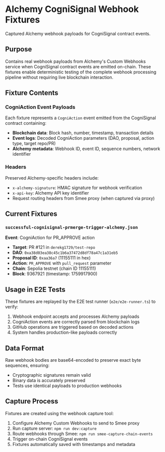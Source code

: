 # Alchemy CogniSignal Webhook Fixtures

Captured Alchemy webhook payloads for CogniSignal contract events.

## Purpose
Contains real webhook payloads from Alchemy's Custom Webhooks service when CogniSignal contract events are emitted on-chain. These fixtures enable deterministic testing of the complete webhook processing pipeline without requiring live blockchain interaction.

## Fixture Contents

### CogniAction Event Payloads
Each fixture represents a `CogniAction` event emitted from the CogniSignal contract containing:
- **Blockchain data**: Block hash, number, timestamp, transaction details
- **Event logs**: Decoded CogniAction parameters (DAO, proposal, action type, target repo/PR)
- **Alchemy metadata**: Webhook ID, event ID, sequence numbers, network identifier

### Headers
Preserved Alchemy-specific headers include:
- `x-alchemy-signature`: HMAC signature for webhook verification
- `x-api-key`: Alchemy API key identifier
- Request routing headers from Smee proxy (when captured via proxy)

## Current Fixtures

### `successful-cognisignal-prmerge-trigger-alchemy.json`
**Event**: CogniAction for PR_APPROVE action
- **Target**: PR #121 in `derekg1729/test-repo`
- **DAO**: `0xa38d03ea38c45c1b6a37472d8df78a47c1a31eb5`
- **Proposal ID**: `0xaa36a7` (11155111 in hex)
- **Action**: `PR_APPROVE` with `pull_request` parameter
- **Chain**: Sepolia testnet (chain ID 11155111)
- **Block**: 9367921 (timestamp: 1759917900)

## Usage in E2E Tests
These fixtures are replayed by the E2E test runner (`e2e/e2e-runner.ts`) to verify:
1. Webhook endpoint accepts and processes Alchemy payloads
2. CogniAction events are correctly parsed from blockchain logs
3. GitHub operations are triggered based on decoded actions
4. System handles production-like payloads correctly

## Data Format
Raw webhook bodies are base64-encoded to preserve exact byte sequences, ensuring:
- Cryptographic signatures remain valid
- Binary data is accurately preserved
- Tests use identical payloads to production webhooks

## Capture Process
Fixtures are created using the webhook capture tool:
1. Configure Alchemy Custom Webhooks to send to Smee proxy
2. Run capture server: `npm run dev:capture`
3. Route webhooks through Smee: `npm run smee-capture-chain-events`
4. Trigger on-chain CogniSignal events
5. Fixtures automatically saved with timestamps and metadata